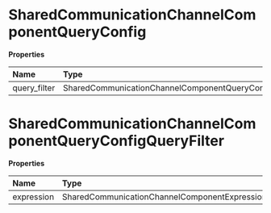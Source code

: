 # SharedCommunicationChannelComponentQueryConfig

**Properties**

| Name         | Type                                                      | Required | Description |
| :----------- | :-------------------------------------------------------- | :------- | :---------- |
| query_filter | SharedCommunicationChannelComponentQueryConfigQueryFilter | ✅       |             |

# SharedCommunicationChannelComponentQueryConfigQueryFilter

**Properties**

| Name       | Type                                          | Required | Description |
| :--------- | :-------------------------------------------- | :------- | :---------- |
| expression | SharedCommunicationChannelComponentExpression | ✅       |             |

